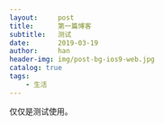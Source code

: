 ```yaml
---
layout:     post
title:      第一篇博客
subtitle:   测试
date:       2019-03-19
author:     han
header-img: img/post-bg-ios9-web.jpg
catalog: true
tags:
    - 生活
---
```



仅仅是测试使用。
